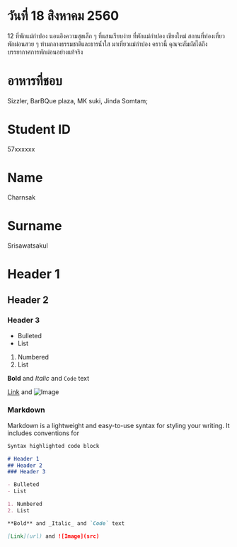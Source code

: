 # วันที่ 18 สิงหาคม 2560
12 ที่พักแม่กำปอง นอนอิงความสุขเล็ก ๆ ที่แสนเรียบง่าย ที่พักแม่กำปอง เชียงใหม่ สถานที่ท่องเที่ยวพักผ่อนสวย ๆ ท่ามกลางธรรมชาติและธารน้ำใส มาเที่ยวแม่กำปอง คราวนี้ คุณจะสัมผัสได้ถึงบรรยากาศการพักผ่อนอย่างแท้จริง

# อาหารที่ชอบ
Sizzler, BarBQue plaza, MK suki, Jinda Somtam;
# Student ID
57xxxxxx
# Name
Charnsak
# Surname
Srisawatsakul

# Header 1
## Header 2
### Header 3

- Bulleted
- List

1. Numbered
2. List

**Bold** and _Italic_ and `Code` text

[Link](url) and ![Image](src)

### Markdown

Markdown is a lightweight and easy-to-use syntax for styling your writing. It includes conventions for

```markdown
Syntax highlighted code block

# Header 1
## Header 2
### Header 3

- Bulleted
- List

1. Numbered
2. List

**Bold** and _Italic_ and `Code` text

[Link](url) and ![Image](src)
